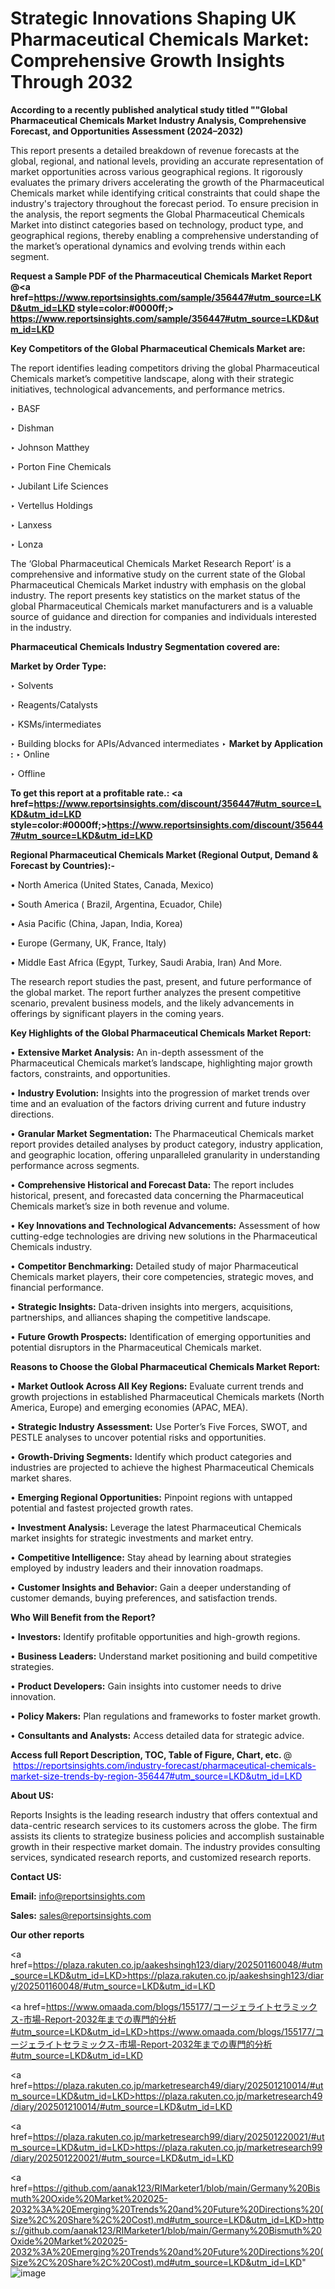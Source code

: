 # Strategic Innovations Shaping UK Pharmaceutical Chemicals Market: Comprehensive Growth Insights Through 2032

<strong>According to a recently published analytical study titled ""Global Pharmaceutical Chemicals Market Industry Analysis, Comprehensive Forecast, and Opportunities Assessment (2024–2032)</strong>

This report presents a detailed breakdown of revenue forecasts at the global, regional, and national levels, providing an accurate representation of market opportunities across various geographical regions. It rigorously evaluates the primary drivers accelerating the growth of the Pharmaceutical Chemicals market while identifying critical constraints that could shape the industry's trajectory throughout the forecast period. To ensure precision in the analysis, the report segments the Global Pharmaceutical Chemicals Market into distinct categories based on technology, product type, and geographical regions, thereby enabling a comprehensive understanding of the market’s operational dynamics and evolving trends within each segment.

<strong>Request a Sample PDF of the Pharmaceutical Chemicals Market Report </strong><strong>@<a href=https://www.reportsinsights.com/sample/356447#utm_source=LKD&utm_id=LKD style=color:#0000ff;> https://www.reportsinsights.com/sample/356447#utm_source=LKD&utm_id=LKD</a></strong></font>

<strong>Key Competitors of the Global Pharmaceutical Chemicals Market are:</strong>

The report identifies leading competitors driving the global Pharmaceutical Chemicals market’s competitive landscape, along with their strategic initiatives, technological advancements, and performance metrics.

‣ BASF

‣ Dishman

‣ Johnson Matthey

‣ Porton Fine Chemicals

‣ Jubilant Life Sciences

‣ Vertellus Holdings

‣ Lanxess

‣ Lonza

The ‘Global Pharmaceutical Chemicals Market Research Report’ is a comprehensive and informative study on the current state of the Global Pharmaceutical Chemicals Market industry with emphasis on the global industry. The report presents key statistics on the market status of the global Pharmaceutical Chemicals market manufacturers and is a valuable source of guidance and direction for companies and individuals interested in the industry.

<strong>Pharmaceutical Chemicals Industry Segmentation covered are:</strong>

<strong>Market by Order Type: </strong>

‣ Solvents

‣ Reagents/Catalysts

‣ KSMs/intermediates

‣ Building blocks for APIs/Advanced intermediates
‣ 
<strong>Market by Application :</strong>
‣ Online

‣ Offline

<strong>To get this report at a profitable rate.: <a href=https://www.reportsinsights.com/discount/356447#utm_source=LKD&utm_id=LKD style=color:#0000ff;>https://www.reportsinsights.com/discount/356447#utm_source=LKD&utm_id=LKD</a></strong></font>

<strong>Regional Pharmaceutical Chemicals Market (Regional Output, Demand &amp; Forecast by Countries):-</strong>

• North America (United States, Canada, Mexico)

• South America ( Brazil, Argentina, Ecuador, Chile)

• Asia Pacific (China, Japan, India, Korea)

• Europe (Germany, UK, France, Italy)

• Middle East Africa (Egypt, Turkey, Saudi Arabia, Iran) And More.

The research report studies the past, present, and future performance of the global market. The report further analyzes the present competitive scenario, prevalent business models, and the likely advancements in offerings by significant players in the coming years.

<strong>Key Highlights of the Global Pharmaceutical Chemicals Market Report:</strong>

• <strong>Extensive Market Analysis:</strong> An in-depth assessment of the Pharmaceutical Chemicals market’s landscape, highlighting major growth factors, constraints, and opportunities.

• <strong>Industry Evolution:</strong> Insights into the progression of market trends over time and an evaluation of the factors driving current and future industry directions.

• <strong>Granular Market Segmentation:</strong> The Pharmaceutical Chemicals market report provides detailed analyses by product category, industry application, and geographic location, offering unparalleled granularity in understanding performance across segments.

• <strong>Comprehensive Historical and Forecast Data:</strong> The report includes historical, present, and forecasted data concerning the Pharmaceutical Chemicals market’s size in both revenue and volume.

• <strong>Key Innovations and Technological Advancements:</strong> Assessment of how cutting-edge technologies are driving new solutions in the Pharmaceutical Chemicals industry.

• <strong>Competitor Benchmarking:</strong> Detailed study of major Pharmaceutical Chemicals market players, their core competencies, strategic moves, and financial performance.

• <strong>Strategic Insights:</strong> Data-driven insights into mergers, acquisitions, partnerships, and alliances shaping the competitive landscape.

• <strong>Future Growth Prospects:</strong> Identification of emerging opportunities and potential disruptors in the Pharmaceutical Chemicals market.

<strong>Reasons to Choose the Global Pharmaceutical Chemicals Market Report:</strong>

• <strong>Market Outlook Across All Key Regions:</strong> Evaluate current trends and growth projections in established Pharmaceutical Chemicals markets (North America, Europe) and emerging economies (APAC, MEA).

• <strong>Strategic Industry Assessment:</strong> Use Porter’s Five Forces, SWOT, and PESTLE analyses to uncover potential risks and opportunities.

• <strong>Growth-Driving Segments:</strong> Identify which product categories and industries are projected to achieve the highest Pharmaceutical Chemicals market shares.

• <strong>Emerging Regional Opportunities:</strong> Pinpoint regions with untapped potential and fastest projected growth rates.

• <strong>Investment Analysis:</strong> Leverage the latest Pharmaceutical Chemicals market insights for strategic investments and market entry.

• <strong>Competitive Intelligence:</strong> Stay ahead by learning about strategies employed by industry leaders and their innovation roadmaps.

• <strong>Customer Insights and Behavior:</strong> Gain a deeper understanding of customer demands, buying preferences, and satisfaction trends.

<strong>Who Will Benefit from the Report?</strong>

• <strong>Investors:</strong> Identify profitable opportunities and high-growth regions.

• <strong>Business Leaders:</strong> Understand market positioning and build competitive strategies.

• <strong>Product Developers:</strong> Gain insights into customer needs to drive innovation.

• <strong>Policy Makers:</strong> Plan regulations and frameworks to foster market growth.

• <strong>Consultants and Analysts:</strong> Access detailed data for strategic advice.
</ul>
<strong>Access full Report Description, TOC, Table of Figure, Chart, etc. </strong>@  <a href=https://reportsinsights.com/industry-forecast/pharmaceutical-chemicals-market-size-trends-by-region-356447#utm_source=LKD&utm_id=LKD style=color:#0000ff;>https://reportsinsights.com/industry-forecast/pharmaceutical-chemicals-market-size-trends-by-region-356447#utm_source=LKD&utm_id=LKD</a></font>

<strong><strong>About US</strong>:</strong>

Reports Insights is the leading research industry that offers contextual and data-centric research services to its customers across the globe. The firm assists its clients to strategize business policies and accomplish sustainable growth in their respective market domain. The industry provides consulting services, syndicated research reports, and customized research reports.

<strong>Contact US:</strong>

<p class=""""><b>Email:</b> <a href=mailto:info@reportsinsights.com>info@reportsinsights.com</a></p>
<p class=""""><b>Sales:</b> <a href=mailto:sales@reportsinsights.com>sales@reportsinsights.com</a></p>

<strong>Our other reports</strong>

<a href=https://plaza.rakuten.co.jp/aakeshsingh123/diary/202501160048/#utm_source=LKD&utm_id=LKD>https://plaza.rakuten.co.jp/aakeshsingh123/diary/202501160048/#utm_source=LKD&utm_id=LKD</a>

<a href=https://www.omaada.com/blogs/155177/コージェライトセラミックス-市場-Report-2032年までの専門的分析#utm_source=LKD&utm_id=LKD>https://www.omaada.com/blogs/155177/コージェライトセラミックス-市場-Report-2032年までの専門的分析#utm_source=LKD&utm_id=LKD</a>

<a href=https://plaza.rakuten.co.jp/marketresearch49/diary/202501210014/#utm_source=LKD&utm_id=LKD>https://plaza.rakuten.co.jp/marketresearch49/diary/202501210014/#utm_source=LKD&utm_id=LKD</a>

<a href=https://plaza.rakuten.co.jp/marketresearch99/diary/202501220021/#utm_source=LKD&utm_id=LKD>https://plaza.rakuten.co.jp/marketresearch99/diary/202501220021/#utm_source=LKD&utm_id=LKD</a>

<a href=https://github.com/aanak123/RIMarketer1/blob/main/Germany%20Bismuth%20Oxide%20Market%202025-2032%3A%20Emerging%20Trends%20and%20Future%20Directions%20(Size%2C%20Share%2C%20Cost).md#utm_source=LKD&utm_id=LKD>https://github.com/aanak123/RIMarketer1/blob/main/Germany%20Bismuth%20Oxide%20Market%202025-2032%3A%20Emerging%20Trends%20and%20Future%20Directions%20(Size%2C%20Share%2C%20Cost).md#utm_source=LKD&utm_id=LKD</a>"
![image](https://github.com/user-attachments/assets/811cd4de-9642-4379-bc19-18bd57f5dc22)
